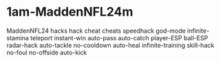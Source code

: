 # 1am-MaddenNFL24m
MaddenNFL24 hacks hack cheat cheats speedhack god-mode infinite-stamina teleport instant-win auto-pass auto-catch player-ESP ball-ESP radar-hack auto-tackle no-cooldown auto-heal infinite-training skill-hack no-foul no-offside auto-kick
